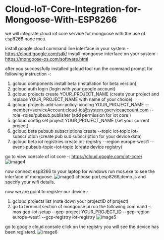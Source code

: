 # Cloud-IoT-Core-Integration-for-Mongoose-With-ESP8266
we will integrate cloud iot core service for mongoose with the use of esp8266 node mcu.



install google cloud command line interface in your system - https://cloud.google.com/sdk/
install mongoose interface on your system - https://mongoose-os.com/software.html

after you successfully installed gcloud tool run the command prompt for following instruction -:
1. gcloud components install beta (installation for beta version)
2. gcloud auth login  (login with your google account)
3. gcloud projects create YOUR_PROJECT_NAME  (create your project and replace YOUR_PROJECT_NAME with name of your choice)
4. gcloud projects add-iam-policy-binding YOUR_PROJECT_NAME --member=serviceAccount:cloud-iot@system.gserviceaccount.com --role=roles/pubsub.publisher (add permission for iot core )
5. gcloud config set project YOUR_PROJECT_NAME  (set your current project)
6. gcloud beta pubsub subscriptions create --topic iot-topic iot-subscription (create pub sub subscription for your device data)
7. gcloud beta iot registries create iot-registry --region europe-west1 --event-pubsub-topic=iot-topic (create device registry)

go to view console of iot core -: https://cloud.google.com/iot-core/
![image4](https://user-images.githubusercontent.com/19189211/40848329-8236ad68-65dc-11e8-95f6-fa1c6fd564f4.png)


now connect esp8266 to your laptop for windows run mos.exe to see the interface of mongoose.
![image3](https://user-images.githubusercontent.com/19189211/40848138-f003fd92-65db-11e8-9f48-82da43b90ac9.png)
choose port,esp8266,demo.js and specify your wifi details.

now we are goint to register our device -:
1. gcloud projects list (note down your projectID of project)
2. go to terminal section of mongoose ui run the following command -: mos gcp-iot-setup --gcp-project YOUR_PROJECT_ID --gcp-region europe-west1 --gcp-registry iot-registry
![image5](https://user-images.githubusercontent.com/19189211/40848603-58e082b2-65dd-11e8-940d-0874162a76fb.png)


go to google cloud console click on the registry you will see the device has been registerd.
![image6](https://user-images.githubusercontent.com/19189211/40848847-f8823a22-65dd-11e8-8963-d15ef5c31560.png)



